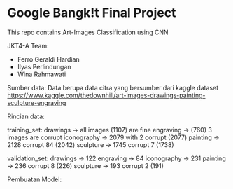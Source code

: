 # Google Bangk!t Final Project
This repo contains Art-Images Classification using CNN

JKT4-A Team:
- Ferro Geraldi Hardian
- Ilyas Perlindungan
- Wina Rahmawati

Sumber data:
Data berupa data citra yang bersumber dari kaggle dataset https://www.kaggle.com/thedownhill/art-images-drawings-painting-sculpture-engraving

Rincian data:

  training_set:
    drawings -> all images (1107) are fine
    engraving -> (760) 3 images are corrupt
    iconography -> 2079 with 2 corrupt (2077)
    painting -> 2128 corrupt 84 (2042)
    sculpture -> 1745 corrupt 7 (1738)
    
  validation_set:
    drawings -> 122
    engraving -> 84
    iconography -> 231
    painting -> 236 corrupt 8 (226)
    sculpture -> 193 corrupt 2 (191)

Pembuatan Model:




